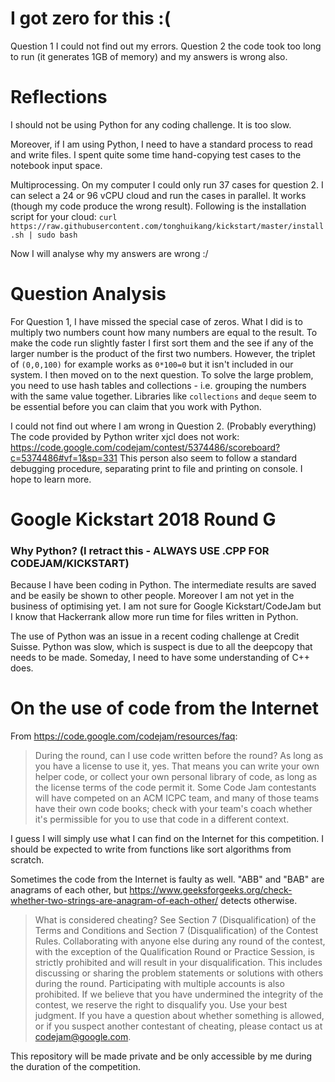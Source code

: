 # I got zero for this :(
Question 1 I could not find out my errors. Question 2 the code took too long to run (it generates 1GB of memory) and my answers is wrong also.

# Reflections
I should not be using Python for any coding challenge. It is too slow.

Moreover, if I am using Python, I need to have a standard process to read and write files. I spent quite some time hand-copying test cases to the notebook input space.

Multiprocessing. On my computer I could only run 37 cases for question 2. I can select a 24 or 96 vCPU cloud and run the cases in parallel. It works (though my code produce the wrong result). Following is the installation script for your cloud:
```curl https://raw.githubusercontent.com/tonghuikang/kickstart/master/install.sh | sudo bash```

Now I will analyse why my answers are wrong :/

# Question Analysis
For Question 1, I have missed the special case of zeros. What I did is to multiply two numbers count how many numbers are equal to the result. To make the code run slightly faster I first sort them and the see if any of the larger number is the product of the first two numbers. However, the triplet of `(0,0,100)` for example works as `0*100=0` but it isn't included in our system. I then moved on to the next question. To solve the large problem, you need to use hash tables and collections - i.e. grouping the numbers with the same value together. Libraries like `collections` and `deque` seem to be essential before you can claim that you work with Python.

I could not find out where I am wrong in Question 2. (Probably everything) The code provided by Python writer xjcl does not work: https://code.google.com/codejam/contest/5374486/scoreboard?c=5374486#vf=1&sp=331 This person also seem to follow a standard debugging procedure, separating print to file and printing on console. I hope to learn more.

# Google Kickstart 2018 Round G

### Why Python? (I retract this - ALWAYS USE .CPP FOR CODEJAM/KICKSTART)
Because I have been coding in Python. The intermediate results are saved and be easily be shown to other people. Moreover I am not yet in the business of optimising yet. I am not sure for Google Kickstart/CodeJam but I know that Hackerrank allow more run time for files written in Python.

The use of Python was an issue in a recent coding challenge at Credit Suisse. Python was slow, which is suspect is due to all the deepcopy that needs to be made. Someday, I need to have some understanding of C++ does. 


# On the use of code from the Internet

From https://code.google.com/codejam/resources/faq:

> During the round, can I use code written before the round?
> As long as you have a license to use it, yes. That means you can write your own helper code, or collect your own personal library of code, as long as the license terms of the code permit it. Some Code Jam contestants will have competed on an ACM ICPC team, and many of those teams have their own code books; check with your team's coach whether it's permissible for you to use that code in a different context.

I guess I will simply use what I can find on the Internet for this competition. I should be expected to write from functions like sort algorithms from scratch.

Sometimes the code from the Internet is faulty as well. "ABB" and "BAB" are anagrams of each other, but https://www.geeksforgeeks.org/check-whether-two-strings-are-anagram-of-each-other/ detects otherwise.

> What is considered cheating?
> See Section 7 (Disqualification) of the Terms and Conditions and Section 7 (Disqualification) of the Contest Rules.
> Collaborating with anyone else during any round of the contest, with the exception of the Qualification Round or Practice Session, is strictly prohibited and will result in your disqualification. This includes discussing or sharing the problem statements or solutions with others during the round. Participating with multiple accounts is also prohibited. If we believe that you have undermined the integrity of the contest, we reserve the right to disqualify you. Use your best judgment. If you have a question about whether something is allowed, or if you suspect another contestant of cheating, please contact us at codejam@google.com.

This repository will be made private and be only accessible by me during the duration of the competition.

